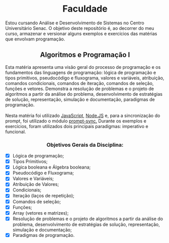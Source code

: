 <h1 align="center" text-weigth="bold">Faculdade</h1>
<p>Estou cursando Análise e Desenvolvimento de Sistemas no Centro Universitário Senac. O objetivo deste repositório é, ao decorrer do meu curso, armazenar e versionar alguns exemplos e exercícios das matérias que envolvam programação.</p>

<h2 align="center" text-weigth="bold">Algoritmos e Programação I</h2>
<p>Esta matéria apresenta uma visão geral do processo de programação e os fundamentos das linguagens de programação: lógica de programação e tipos primitivos, pseudocódigo e fluxograma, valores e variáveis, atribuição, comandos condicionais, comandos de iteração, comandos de seleção, funções e vetores. Demonstra a resolução de problemas e o projeto de algoritmos a partir da análise do problema, desenvolvimento de estratégias de solução, representação, simulação e documentação, paradigmas de programação.<br><br>Nesta matéria foi utilizado <a href="https://developer.mozilla.org/pt-BR/docs/Web/JavaScript">JavaScript</a>, <a href="https://nodejs.org/en/">Node.JS</a> e, para a sincronização do prompt, foi utilizado o módulo <a href="https://www.npmjs.com/package/prompt-sync">prompt-sync.</a> Durante os exemplos e exercícios, foram utilizados dois principais paradigmas: imperativo e funcional.</p>

<h3 align="center" text-weigth="bold">Objetivos Gerais da Disciplina:</h3>

- [x] Lógica de programação;
- [x] Tipos Primitivos;
- [x] Lógica booleana e Álgebra booleana;
- [x] Pseudocódigo e Fluxograma;
- [x] Valores e Variáveis;
- [x] Atribuição de Valores;
- [x] Condicionais;
- [x] Iteração (laços de repetição);
- [x] Comandos de seleção;
- [x] Funções;
- [x] Array (vetores e matrizes);
- [x] Resolução de problemas e o projeto de algoritmos a partir da análise do problema, desenvolvimento de estratégias de solução, representação, simulação e documentação;
- [x] Paradigmas de programação.